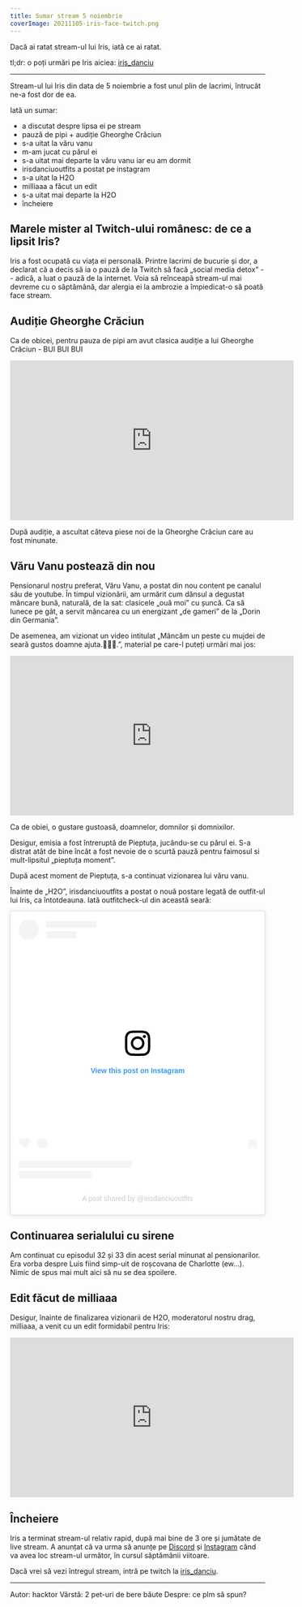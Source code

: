 ```yaml
---
title: Sumar stream 5 noiembrie
coverImage: 20211105-iris-face-twitch.png
---
```


Dacă ai ratat stream-ul lui Iris, iată ce ai ratat.

<!--more-->

tl;dr: o poți urmări pe Iris aiciea: <fa :icon="['fab','twitch']"></fa> [iris_danciu](https://twitch.tv/iris_danciu)

---

Stream-ul lui Iris din data de 5 noiembrie a fost unul plin de lacrimi, întrucât ne-a fost dor de ea.

Iată un sumar:
- a discutat despre lipsa ei pe stream
- pauză de pipi + audiție Gheorghe Crăciun
- s-a uitat la văru vanu
- m-am jucat cu părul ei
- s-a uitat mai departe la văru vanu iar eu am dormit
- irisdanciuoutfits a postat pe instagram
- s-a uitat la H2O
- milliaaa a făcut un edit
- s-a uitat mai departe la H2O
- încheiere

## Marele mister al Twitch-ului românesc: de ce a lipsit Iris?
Iris a fost ocupată cu viața ei personală. Printre lacrimi de bucurie și dor, a declarat că a decis să ia o pauză de la Twitch să facă „social media detox” -- adică, a luat o pauză de la internet. Voia să reînceapă stream-ul mai devreme cu o săptămână, dar alergia ei la ambrozie a împiedicat-o să poată face stream.

## Audiție Gheorghe Crăciun
Ca de obicei, pentru pauza de pipi am avut clasica audiție a lui Gheorghe Crăciun - BUI BUI BUI

<iframe width="560" height="315" src="https://www.youtube.com/embed/0l6dFqjZQto" title="YouTube video player" frameborder="0" allow="accelerometer; autoplay; clipboard-write; encrypted-media; gyroscope; picture-in-picture" allowfullscreen></iframe>

După audiție, a ascultat câteva piese noi de la Gheorghe Crăciun care au fost minunate.

## Văru Vanu postează din nou

Pensionarul nostru preferat, Văru Vanu, a postat din nou content pe canalul său de youtube. În timpul vizionării, am urmărit cum dânsul a degustat mâncare bună, naturală, de la sat: clasicele „ouă moi” cu șuncă. Ca să lunece pe gât, a servit mâncarea cu un energizant „de gameri” de la „Dorin din Germania”.

De asemenea, am vizionat un video intitulat „Mâncăm un peste cu mujdei de seară gustos doamne ajuta.🧄🥫🍹.”, material pe care-l puteți urmări mai jos:
<iframe width="560" height="315" src="https://www.youtube.com/embed/IcW6v1TK3Fo" title="YouTube video player" frameborder="0" allow="accelerometer; autoplay; clipboard-write; encrypted-media; gyroscope; picture-in-picture" allowfullscreen></iframe>

Ca de obiei, o gustare gustoasă, doamnelor, domnilor și domnixilor.

Desigur, emisia a fost întreruptă de Pieptuța, jucându-se cu părul ei. S-a distrat atât de bine încât a fost nevoie de o scurtă pauză pentru faimosul si mult-lipsitul „pieptuța moment”.

După acest moment de Pieptuța, s-a continuat vizionarea lui văru vanu.

Înainte de „H2O”, irisdanciuoutfits a postat o nouă postare legată de outfit-ul lui Iris, ca întotdeauna. Iată outfitcheck-ul din această seară:

<blockquote class="instagram-media" data-instgrm-captioned data-instgrm-permalink="https://www.instagram.com/p/CV6E3hZr_2I/?utm_source=ig_embed&amp;utm_campaign=loading" data-instgrm-version="14" style=" background:#FFF; border:0; border-radius:3px; box-shadow:0 0 1px 0 rgba(0,0,0,0.5),0 1px 10px 0 rgba(0,0,0,0.15); margin: 1px; max-width:540px; min-width:326px; padding:0; width:99.375%; width:-webkit-calc(100% - 2px); width:calc(100% - 2px);"><div style="padding:16px;"> <a href="https://www.instagram.com/p/CV6E3hZr_2I/?utm_source=ig_embed&amp;utm_campaign=loading" style=" background:#FFFFFF; line-height:0; padding:0 0; text-align:center; text-decoration:none; width:100%;" target="_blank"> <div style=" display: flex; flex-direction: row; align-items: center;"> <div style="background-color: #F4F4F4; border-radius: 50%; flex-grow: 0; height: 40px; margin-right: 14px; width: 40px;"></div> <div style="display: flex; flex-direction: column; flex-grow: 1; justify-content: center;"> <div style=" background-color: #F4F4F4; border-radius: 4px; flex-grow: 0; height: 14px; margin-bottom: 6px; width: 100px;"></div> <div style=" background-color: #F4F4F4; border-radius: 4px; flex-grow: 0; height: 14px; width: 60px;"></div></div></div><div style="padding: 19% 0;"></div> <div style="display:block; height:50px; margin:0 auto 12px; width:50px;"><svg width="50px" height="50px" viewBox="0 0 60 60" version="1.1" xmlns="https://www.w3.org/2000/svg" xmlns:xlink="https://www.w3.org/1999/xlink"><g stroke="none" stroke-width="1" fill="none" fill-rule="evenodd"><g transform="translate(-511.000000, -20.000000)" fill="#000000"><g><path d="M556.869,30.41 C554.814,30.41 553.148,32.076 553.148,34.131 C553.148,36.186 554.814,37.852 556.869,37.852 C558.924,37.852 560.59,36.186 560.59,34.131 C560.59,32.076 558.924,30.41 556.869,30.41 M541,60.657 C535.114,60.657 530.342,55.887 530.342,50 C530.342,44.114 535.114,39.342 541,39.342 C546.887,39.342 551.658,44.114 551.658,50 C551.658,55.887 546.887,60.657 541,60.657 M541,33.886 C532.1,33.886 524.886,41.1 524.886,50 C524.886,58.899 532.1,66.113 541,66.113 C549.9,66.113 557.115,58.899 557.115,50 C557.115,41.1 549.9,33.886 541,33.886 M565.378,62.101 C565.244,65.022 564.756,66.606 564.346,67.663 C563.803,69.06 563.154,70.057 562.106,71.106 C561.058,72.155 560.06,72.803 558.662,73.347 C557.607,73.757 556.021,74.244 553.102,74.378 C549.944,74.521 548.997,74.552 541,74.552 C533.003,74.552 532.056,74.521 528.898,74.378 C525.979,74.244 524.393,73.757 523.338,73.347 C521.94,72.803 520.942,72.155 519.894,71.106 C518.846,70.057 518.197,69.06 517.654,67.663 C517.244,66.606 516.755,65.022 516.623,62.101 C516.479,58.943 516.448,57.996 516.448,50 C516.448,42.003 516.479,41.056 516.623,37.899 C516.755,34.978 517.244,33.391 517.654,32.338 C518.197,30.938 518.846,29.942 519.894,28.894 C520.942,27.846 521.94,27.196 523.338,26.654 C524.393,26.244 525.979,25.756 528.898,25.623 C532.057,25.479 533.004,25.448 541,25.448 C548.997,25.448 549.943,25.479 553.102,25.623 C556.021,25.756 557.607,26.244 558.662,26.654 C560.06,27.196 561.058,27.846 562.106,28.894 C563.154,29.942 563.803,30.938 564.346,32.338 C564.756,33.391 565.244,34.978 565.378,37.899 C565.522,41.056 565.552,42.003 565.552,50 C565.552,57.996 565.522,58.943 565.378,62.101 M570.82,37.631 C570.674,34.438 570.167,32.258 569.425,30.349 C568.659,28.377 567.633,26.702 565.965,25.035 C564.297,23.368 562.623,22.342 560.652,21.575 C558.743,20.834 556.562,20.326 553.369,20.18 C550.169,20.033 549.148,20 541,20 C532.853,20 531.831,20.033 528.631,20.18 C525.438,20.326 523.257,20.834 521.349,21.575 C519.376,22.342 517.703,23.368 516.035,25.035 C514.368,26.702 513.342,28.377 512.574,30.349 C511.834,32.258 511.326,34.438 511.181,37.631 C511.035,40.831 511,41.851 511,50 C511,58.147 511.035,59.17 511.181,62.369 C511.326,65.562 511.834,67.743 512.574,69.651 C513.342,71.625 514.368,73.296 516.035,74.965 C517.703,76.634 519.376,77.658 521.349,78.425 C523.257,79.167 525.438,79.673 528.631,79.82 C531.831,79.965 532.853,80.001 541,80.001 C549.148,80.001 550.169,79.965 553.369,79.82 C556.562,79.673 558.743,79.167 560.652,78.425 C562.623,77.658 564.297,76.634 565.965,74.965 C567.633,73.296 568.659,71.625 569.425,69.651 C570.167,67.743 570.674,65.562 570.82,62.369 C570.966,59.17 571,58.147 571,50 C571,41.851 570.966,40.831 570.82,37.631"></path></g></g></g></svg></div><div style="padding-top: 8px;"> <div style=" color:#3897f0; font-family:Arial,sans-serif; font-size:14px; font-style:normal; font-weight:550; line-height:18px;">View this post on Instagram</div></div><div style="padding: 12.5% 0;"></div> <div style="display: flex; flex-direction: row; margin-bottom: 14px; align-items: center;"><div> <div style="background-color: #F4F4F4; border-radius: 50%; height: 12.5px; width: 12.5px; transform: translateX(0px) translateY(7px);"></div> <div style="background-color: #F4F4F4; height: 12.5px; transform: rotate(-45deg) translateX(3px) translateY(1px); width: 12.5px; flex-grow: 0; margin-right: 14px; margin-left: 2px;"></div> <div style="background-color: #F4F4F4; border-radius: 50%; height: 12.5px; width: 12.5px; transform: translateX(9px) translateY(-18px);"></div></div><div style="margin-left: 8px;"> <div style=" background-color: #F4F4F4; border-radius: 50%; flex-grow: 0; height: 20px; width: 20px;"></div> <div style=" width: 0; height: 0; border-top: 2px solid transparent; border-left: 6px solid #f4f4f4; border-bottom: 2px solid transparent; transform: translateX(16px) translateY(-4px) rotate(30deg)"></div></div><div style="margin-left: auto;"> <div style=" width: 0px; border-top: 8px solid #F4F4F4; border-right: 8px solid transparent; transform: translateY(16px);"></div> <div style=" background-color: #F4F4F4; flex-grow: 0; height: 12px; width: 16px; transform: translateY(-4px);"></div> <div style=" width: 0; height: 0; border-top: 8px solid #F4F4F4; border-left: 8px solid transparent; transform: translateY(-4px) translateX(8px);"></div></div></div> <div style="display: flex; flex-direction: column; flex-grow: 1; justify-content: center; margin-bottom: 24px;"> <div style=" background-color: #F4F4F4; border-radius: 4px; flex-grow: 0; height: 14px; margin-bottom: 6px; width: 224px;"></div> <div style=" background-color: #F4F4F4; border-radius: 4px; flex-grow: 0; height: 14px; width: 144px;"></div></div></a><p style=" color:#c9c8cd; font-family:Arial,sans-serif; font-size:14px; line-height:17px; margin-bottom:0; margin-top:8px; overflow:hidden; padding:8px 0 7px; text-align:center; text-overflow:ellipsis; white-space:nowrap;"><a href="https://www.instagram.com/p/CV6E3hZr_2I/?utm_source=ig_embed&amp;utm_campaign=loading" style=" color:#c9c8cd; font-family:Arial,sans-serif; font-size:14px; font-style:normal; font-weight:normal; line-height:17px; text-decoration:none;" target="_blank">A post shared by @irisdanciuoutfits</a></p></div></blockquote> <script async src="//www.instagram.com/embed.js"></script>

## Continuarea serialului cu sirene

Am continuat cu episodul 32 și 33 din acest serial minunat al pensionarilor. Era vorba despre Luis fiind simp-uit de roșcovana de Charlotte (ew...). Nimic de spus mai mult aici să nu se dea spoilere.

## Edit făcut de milliaaa

Desigur, înainte de finalizarea vizionarii de H2O, moderatorul nostru drag, milliaaa, a venit cu un edit formidabil pentru Iris:

<iframe width="560" height="315" src="https://www.youtube.com/embed/cunzyZSqXDI" title="YouTube video player" frameborder="0" allow="accelerometer; autoplay; clipboard-write; encrypted-media; gyroscope; picture-in-picture" allowfullscreen></iframe>

## Încheiere
Iris a terminat stream-ul relativ rapid, după mai bine de 3 ore și jumătate de live stream. A anunțat că va urma să anunțe pe <fa :icon="['fab','discord']"></fa> [Discord](https://discord.gg/YcmuMJrtW8) și <fa :icon="['fab','instagram']"></fa> [Instagram](https://www.instagram.com/theknifelady/) când va avea loc stream-ul următor, în cursul săptămânii viitoare.

Dacă vrei să vezi întregul stream, intră pe twitch la <fa :icon="['fab','twitch']"></fa> [iris_danciu](https://www.twitch.tv/iris_danciu).

---

Autor: hacktor
Vârstă: 2 pet-uri de bere băute
Despre: ce plm să spun?
